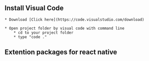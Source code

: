 
## Install Visual Code
    * Download [Click here](https://code.visualstudio.com/download)

    * Open project folder by visual code with command line
        * cd to your project folder
        * type "code ."

## Extention packages for react native